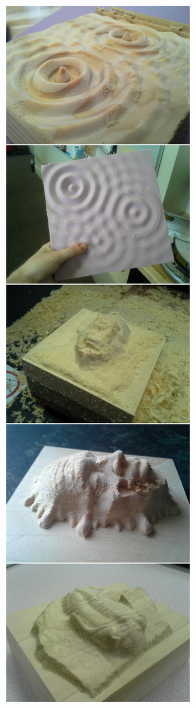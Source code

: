 ![CNC milling](https://raw.githubusercontent.com/jasonwebb/How-to-Build-Almost-Anything-Fall-2015/master/Week%205%20-%20CNC%20milling%20and%20routing/images/3D%20CNC%20milling%20(1).jpg)
![CNC milling](https://raw.githubusercontent.com/jasonwebb/How-to-Build-Almost-Anything-Fall-2015/master/Week%205%20-%20CNC%20milling%20and%20routing/images/3D%20CNC%20milling%20(2).jpg)
![CNC milling](https://raw.githubusercontent.com/jasonwebb/How-to-Build-Almost-Anything-Fall-2015/master/Week%205%20-%20CNC%20milling%20and%20routing/images/3D%20CNC%20milling%20(3).jpg)
![CNC milling](https://raw.githubusercontent.com/jasonwebb/How-to-Build-Almost-Anything-Fall-2015/master/Week%205%20-%20CNC%20milling%20and%20routing/images/3D%20CNC%20milling%20(4).jpg)
![CNC milling](https://raw.githubusercontent.com/jasonwebb/How-to-Build-Almost-Anything-Fall-2015/master/Week%205%20-%20CNC%20milling%20and%20routing/images/3D%20CNC%20milling%20(5).jpg)